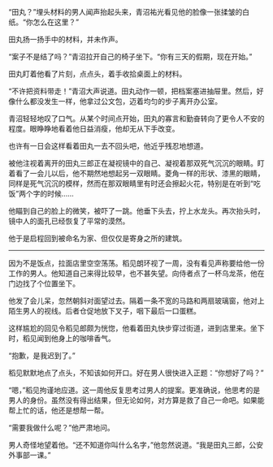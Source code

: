 “田丸？”埋头材料的男人闻声抬起头来，青沼祐光看见他的脸像一张揉皱的白纸。“你怎么在这里？”

田丸扬一扬手中的材料，并未作声。

“案子不是结了吗？”青沼拉开自己的椅子坐下。“你有三天的假期，现在开始。”

田丸盯着他看了片刻，点点头，着手收拾桌面上的材料。

“不许把资料带走！”青沼大声说道。田丸动作一顿，把档案塞进抽屉里。然后，好像什么都没发生一样，他拿过公文包，迈着均匀的步子离开办公室。

青沼轻轻地叹了口气。从某个时间点开始，田丸的寡言和勤奋转向了更令人不安的程度。眼睁睁地看着他日益消瘦，他却无从下手改变。

也许有一日会这样看着田丸一去不回头吧，他近乎残忍地想道。

被他注视着离开的田丸三郎正在凝视镜中的自己、凝视着那双死气沉沉的眼睛。盯着看了一会儿以后，他不期然地想起另一双眼睛。菱角一样的形状、漆黑的眼睛，同样是死气沉沉的模样，然而在那双眼睛里有时还会擦起火花，特别是在听到“吃饭”两个字的时候……

他瞄到自己的脸上的微笑，被吓了一跳。他垂下头去，拧上水龙头。再次抬头时，镜中人的面孔已经恢复了平常的漠然。

他于是启程回到被命名为家、但仅仅是寄身之所的建筑。

------

因为不是饭点，拉面店里空空荡荡。稻见朗环视了一周，没有看见声称要给他一份工作的男人。他知道自己来得比较早，也不甚失望。向侍者点了一杯乌龙茶，他在门边找了个位置坐下。

他发了会儿呆，忽然朝斜对面望过去。隔着一条不宽的马路和两扇玻璃窗，他对上陌生男人的视线。后者仓促地放下叉子，咽下最后一口蛋糕。

这样尴尬的回见令稻见郎颇为恍惚，他看着田丸快步穿过街道，进到店里来。坐下时，稻见闻到他身上的咖啡香气。

“抱歉，是我迟到了。”

稻见默默地点了点头，不知该如何开口。好在男人很快进入正题：“你想好了吗？”

“嗯，”稻见拘谨地应道。这一周他反复思考过男人的提案。更准确说，他思考的是男人的身份。虽然没有得出结果，但无论如何，对方算是救了自己一命吧。如果能帮上忙的话，他还是想帮一帮。

“需要我做什么呢？”他严肃地问。

男人奇怪地望着他。“还不知道你叫什么名字，”他忽然说道。“我是田丸三郎，公安外事部一课。”